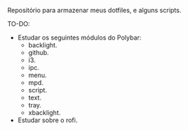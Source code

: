 Repositório para armazenar meus dotfiles, e alguns scripts.

TO-DO:
- Estudar os seguintes módulos do Polybar:
    - backlight.
    - github.
    - i3.
    - ipc.
    - menu.
    - mpd.
    - script.
    - text.
    - tray.
    - xbacklight.
- Estudar sobre o rofi.

